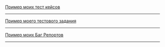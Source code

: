 [Пример моих тест кейсов](https://docs.google.com/spreadsheets/d/1bSlswr2s8GeLyYv6kl9e2P-BbUPIprxXPQ8vrm_BVvs/edit?usp=sharing)

---

[Пример моего тестового задания](https://docs.google.com/spreadsheets/d/1Vq6pzPa_c1uxXI5-VqgMuUNFx2JbEHcAK_T1h84iLTM/edit?usp=sharing)

---

[Пример моих Баг Репортов](https://docs.google.com/spreadsheets/d/1M8f2kb6xLkH1MmtLMVVOkPMgkZHac1amWeKAyi3T_Bg/edit?usp=sharing)

---

